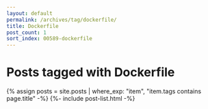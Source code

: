 ```yaml
---
layout: default
permalink: /archives/tag/dockerfile/
title: Dockerfile
post_count: 1
sort_index: 00589-dockerfile
---
```

<h1 class="page-heading">Posts tagged with Dockerfile</h1>
{% assign posts = site.posts | where_exp: "item", "item.tags contains page.title" -%}
{%- include post-list.html -%}
